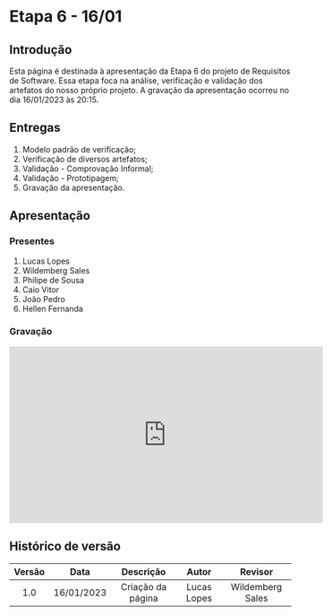 # Etapa 6 - 16/01

## Introdução
Esta página é destinada à apresentação da Etapa 6 do projeto de Requisitos de Software. Essa etapa foca na análise, verificação e validação dos artefatos do nosso próprio projeto. A gravação da apresentação ocorreu no dia 16/01/2023 às 20:15.

## Entregas
<ol>
    <li>Modelo padrão de verificação;</li>
    <li>Verificação de diversos artefatos;</li>
    <li>Validação - Comprovação Informal;</li>
    <li>Validação - Prototipagem;</li>
    <li>Gravação da apresentação.</li>
</ol>

## Apresentação

### Presentes
<ol>
    <li>Lucas Lopes</li>
    <li>Wildemberg Sales</li>
    <li>Philipe de Sousa</li>
    <li>Caio Vitor</li>
    <li>João Pedro</li>
    <li>Hellen Fernanda</li>
</ol>

### Gravação
<iframe width="560" height="315" src="https://www.youtube.com/embed/mu7QqeKu-bQ?start=9" title="YouTube video player" frameborder="0" allow="accelerometer; autoplay; clipboard-write; encrypted-media; gyroscope; picture-in-picture; web-share" allowfullscreen></iframe>

## Histórico de versão
| Versão | Data | Descrição | Autor | Revisor |
| :----: | :--: | :-------: | :---: | :-----: |
| 1.0 | 16/01/2023 | Criação da página | Lucas Lopes | Wildemberg Sales |